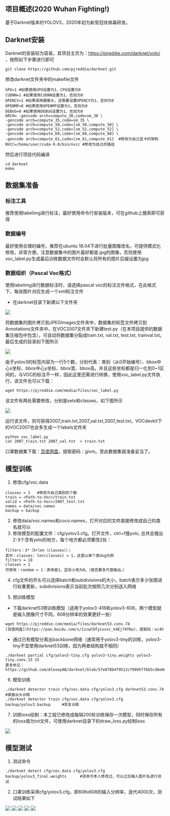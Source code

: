 ## 项目概述(2020 Wuhan Fighting!)
基于Darknet版本的YOLOV3，2020年初为新型冠状病毒研发。
## Darknet安装
Darknet的安装较为容易，其项目主页为：https://pjreddie.com/darknet/yolo/  ，按照如下步骤进行即可
```
git clone https://github.com/pjreddie/darknet.git
```
修改darknet文件夹中的makefile文件
```
GPU=1 #如果使用GPU设置为1，CPU设置为0
CUDNN=1 #如果使用CUDNN设置为1，否则为0
OPENCV=1 #如果调用摄像头，还需要设置OPENCV为1，否则为0
OPENMP=0 #如果使用OPENMP设置为1，否则为0
DEBUG=0 #如果使用DEBUG设置为1，否则为0
ARCH= -gencode arch=compute_30,code=sm_30 \
-gencode arch=compute_35,code=sm_35 \
-gencode arch=compute_50,code=[sm_50,compute_50] \
-gencode arch=compute_52,code=[sm_52,compute_52] \
-gencode arch=compute_60,code=[sm_60,compute_60] \
-gencode arch=compute_61,code=[sm_61,compute_61]  #修改为自己显卡的架构
NVCC=/home/user/cuda-9.0/bin/nvcc #修改为自己的路径
```
然后进行项目代码编译
```
cd darknet
make
```
## 数据集准备
### 标注工具
推荐使用labelimg进行标注，最好使用命令行安装版本，可在github上搜索即可获得
### 数据编号
最好使用合理的编号，推荐在ubuntu 18.04下进行批量图像改名，可提供模式化修改，非常方便。注意数据集中的图片最好都是.jpg的图像，否则使用voc_label.py生成最后训练数据文件时会默认将所有的图片后缀设置为jpg
### 数据组织（Pascal Voc格式）
使用labelimg进行数据标注时，请选择pascal voc的标注文件格式，在此格式下，每张图片对应生成一个xml标注文件
- 在darknet目录下新建以下文件夹

![](https://github.com/xywlpo/YOLOV3-Mask-Detection/blob/master/1.bmp)

将数据集的图片拷贝到JPEGImages文件夹中，数据集的标签文件拷贝到Annotations文件夹中，在VOC2007文件夹下新建test.py（在本项目提供的数据集压缩包中包含），可自动将数据集分裂成train.txt, val.txt, test.txt, trainval.txt。最后生成的目录如下图所示

![](https://github.com/xywlpo/YOLOV3-Mask-Detection/blob/master/2.bmp)

由于yolov3的标签内容为一行5个数，分别代表：类别（从0开始编号）、bbox中心x坐标、bbox中心y坐标、bbox宽、bbox高。并且这些坐标都是归一化到0~1区间的，与VOC的标注不一样，因此这里还需进行转换，使用voc_label.py文件执行，该文件也可以下载：
```
wget https://pjreddie.com/media/files/voc_label.py
```
该文件有两处需要修改，分别是sets和classes，如下图所示

![](https://github.com/xywlpo/YOLOV3-Mask-Detection/blob/master/3.bmp)

运行该文件，则可获得2007_train.txt,2007_val.txt,2007_test.txt，VOCdevkit下的VOC2007也会多生成一个labels文件夹
```
python voc_label.py
cat 2007_train.txt 2007_val.txt  > train.txt
````
口罩数据集下载：[百度网盘](https://pan.baidu.com/s/1xAdLEfaDB3PLHyKl3Uq4Mg)，提取密码：givm。至此数据集就准备妥当了。
## 模型训练
1. 修改cfg/voc.data
```
classes = 1   #修改为自己类别的个数
train = <Path-to-Voc>/train.txt
valid = <Path-to-Voc>/2007_test.txt
names = data/voc.names
backup = backup
```
2. 修改data/voc.names和coco.names，打开对应的文件直接修改成自己的类名就可以
3. 修改模型的配置文件：cfg/yolov3.cfg。打开文件，ctrl+f搜yolo, 总共会搜出2-3个含有yolo的地方，每个地方都必须要改2处：
```
filters：3*（5+len（classes））；
其中：classes: len(classes) = 1，这里以单个类dog为例
filters = 18
classes = 1
可修改：random = 1：原来是1，显存小改为0。（是否要多尺度输出。）
```
4. cfg文件的开头可以选择batch和subdivisions的大小，batch表示多少张图进行权重更新，subdivisions表示当前批次按照几次分别送入网络

5. 预训练模型
- 下载darknet53预训练模型（适用于yolov3-416和yolov3-608，两个模型就是输入图像尺寸不同，608分辨率的效果更好一些）
```
wget https://pjreddie.com/media/files/darknet53.conv.74
[百度网盘](https://pan.baidu.com/s/1zcwCOfyivsxc_k4Ej74fKw)，提取码：oc4h
```
- 通过已有模型分离出backbone网络（通常用于yolov3-tiny的训练，yolov3-tiny不宜使用darknet53训练，因为两者结构就不相同）
```
./darknet partial cfg/yolov3-tiny.cfg yolov3-tiny.weights yolov3-tiny.conv.15 15
更多参见：https://github.com/AlexeyAB/darknet/blob/57e878b4f9512cf9995ff6b5cd6e0d7dc1da9eaf/build/darknet/x64/partial.cmd#L24
```
6. 模型训练
```
./darknet detector train cfg/voc.data cfg/yolov3.cfg darknet53.conv.74        #直接从头训练
./darknet detector train cfg/voc.data cfg/yolov3.cfg backup/yolov3.backup     #恢复训练
```
7. 训练loss绘制：本工程已修改成每隔200轮训练保存一次模型，同时保存所有的loss值为txt文件，可使用darknet目录下的draw_loss.py绘制loss

![](https://github.com/xywlpo/YOLOV3-Mask-Detection/blob/master/loss.bmp)

## 模型测试
1. 测试命令
```
./darknet detect cfg/voc.data cfg/yolov3.cfg backup/yolov3_final.weights      #该命令本人修改过，可以之后输入图片名进行测试
```
2. 口罩训练采用cfg/yolov3.cfg，即608x608的输入分辨率，迭代4000次，测试结果如下

![](https://github.com/xywlpo/YOLOV3-Mask-Detection/blob/master/4.bmp)
![](https://github.com/xywlpo/YOLOV3-Mask-Detection/blob/master/5.bmp)
![](https://github.com/xywlpo/YOLOV3-Mask-Detection/blob/master/6.bmp)
![](https://github.com/xywlpo/YOLOV3-Mask-Detection/blob/master/7.bmp)
![](https://github.com/xywlpo/YOLOV3-Mask-Detection/blob/master/8.bmp)


